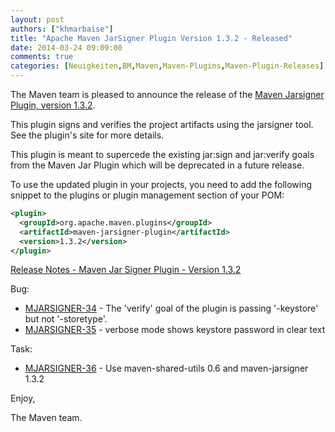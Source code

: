 ```yaml
---
layout: post
authors: ["khmarbaise"]
title: "Apache Maven JarSigner Plugin Version 1.3.2 - Released"
date: 2014-03-24 09:09:00
comments: true
categories: [Neuigkeiten,BM,Maven,Maven-Plugins,Maven-Plugin-Releases]
---
```

The Maven team is pleased to announce the release of the 
[Maven Jarsigner Plugin, version 1.3.2](https://maven.apache.org/plugins/maven-jarsigner-plugin/).

This plugin signs and verifies the project artifacts using the jarsigner
tool. See the plugin's site for more details.

This plugin is meant to supercede the existing jar:sign and
jar:verify goals from the Maven Jar Plugin which will be deprecated
in a future release.

To use the updated plugin in your projects, you need to add the 
following snippet to the plugins or plugin management section of your POM:


```xml
<plugin>
  <groupId>org.apache.maven.plugins</groupId>
  <artifactId>maven-jarsigner-plugin</artifactId>
  <version>1.3.2</version>
</plugin>
``` 

<!-- more -->

[Release Notes - Maven Jar Signer Plugin - Version 1.3.2](http://jira.codehaus.org/secure/ReleaseNote.jspa?projectId=11990&version=19865)

Bug:

 * [MJARSIGNER-34](https://issues.apache.org/jira/browse/MJARSIGNER-34) - The 'verify' goal of the plugin is passing '-keystore' but not '-storetype'.
 * [MJARSIGNER-35](https://issues.apache.org/jira/browse/MJARSIGNER-35) - verbose mode shows keystore password in clear text

Task:

 * [MJARSIGNER-36](https://issues.apache.org/jira/browse/MJARSIGNER-36) - Use maven-shared-utils 0.6 and maven-jarsigner 1.3.2

Enjoy,

The Maven team.
